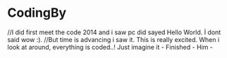 # CodingBy
//I did first meet the code 2014 and 
i saw pc did sayed Hello World. İ dont said wow :).
//But time is advancing i saw it. This is really excited. 
When i look at around, everything is coded..! Just imagine it
                                           - Finished - Him -
